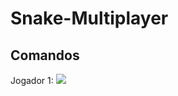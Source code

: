 # Snake-Multiplayer

## Comandos
  Jogador 1: <img src=”https://img2.gratispng.com/20180422/pge/kisspng-computer-keyboard-arrow-keys-clip-art-5adca312ee3014.5868969515244091069756.jpg”>
